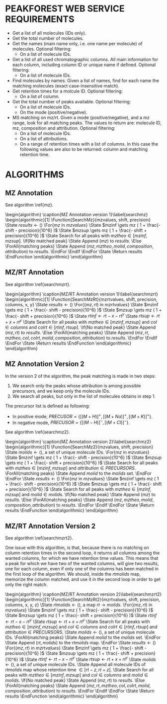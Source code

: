 
PEAKFOREST WEB SERVICE REQUIREMENTS
===================================

 * Get a list of all molecules (IDs only).
 * Get the total number of molecules.
 * Get the names (main name only, i.e. one name per molecule) of molecules. Optional filtering:
    - On a list of molecule IDs.
 * Get a list of all used chromatographic columns. All main information for each column, including column ID or unique name if defined. Optional filtering:
    - On a list of molecule IDs.
 * Find molecules by names. Given a list of names, find for each name the matching molecules (exact case-insensitive match).
 * Get retention times for a molcule ID. Optional filtering:
    - On a list of column.
 * Get the total number of peaks available. Optional filtering:
    - On a list of molecule IDs.
    - On the mode (positive/negative).
 * MS matching on mz/rt. Given a mode (positive/negative), and a mz range, look for all matching peaks. The values to return are: molecule ID, mz, composition and attribution. Optional filtering:
    - On a list of molecule IDs.
    - On a list of attributions.
    - On a range of retention times with a list of columns. In this case the following values are also to be returned: column and matching retention time.

ALGORITHMS
==========

## MZ Annotation

See algorithm \ref{mz}.

\begin{algorithm}
	\caption{MZ Annotation version 1}\label{searchmz}
	\begin{algorithmic}[1]
		\Function{SearchMz}{mzvalues, shift, precision}
			\State $results \gets ()$
			\For{$mz$ in $mzvalues$}
				\State $mzinf \gets mz ( 1 + \frac{- shift - precision}{10^6} )$
				\State $mzsup \gets mz ( 1 + \frac{- shift + precision}{10^6} )$
				\State Search for all peaks with $mztheo \in [mzinf, mzsup]$.
				\If{No matched peak}
					\State Append $(mz)$ to $results$.
				\Else
					\ForAll{matching peaks}
						\State Append $(mz, mztheo, molid, composition, attribution)$ to $results$.
					\EndFor
				\EndIf
			\EndFor
			\State \Return results
		\EndFunction
	\end{algorithmic}
\end{algorithm}

## MZ/RT Annotation

See algorithm \ref{searchmzrt}.

\begin{algorithm}
	\caption{MZ/RT Annotation version 1}\label{searchmzrt}
	\begin{algorithmic}[1]
		\Function{SearchMzRt}{mzrtvalues, shift, precision, columns, x, y}
			\State $results \gets ()$
			\For{$(mz, rt)$ in $mzrtvalues$}
				\State $mzinf \gets mz ( 1 + \frac{- shift - precision}{10^6} )$
				\State $mzsup \gets mz ( 1 + \frac{- shift + precision}{10^6} )$
				\State $rtinf \gets rt - x - rt^y$
				\State $rtsup \gets rt + x + rt^y$
				\State Search for all peaks with $mztheo \in [mzinf, mzsup]$ and $col \in columns$ and $colrt \in [rtinf, rtsup]$.
				\If{No matched peak}
					\State Append $(mz, rt)$ to $results$.
				\Else
					\ForAll{matching peaks}
						\State Append $(mz, rt, mztheo, col, colrt, molid, composition, attribution)$ to $results$.
					\EndFor
				\EndIf
			\EndFor
			\State \Return results
		\EndFunction
	\end{algorithmic}
\end{algorithm}

## MZ Annotation Version 2

In the version 2 of the algorithm, the peak matching is made in two steps:

 1. We search only the peaks whose attribution is among possible precursors, and we keep only the molecule IDs.
 2. We search all peaks, but only in the list of molecules obtains in step 1.

The precursor list is defined as following:

 * In positive mode, $PRECUSOR = \{[(M+H)]^+, [(M+Na)]^+, [(M+K)]^+\}$.
 * In negative mode, $PRECUSOR = \{[(M-H)]^-, [(M+Cl)]^-\}$.

See algorithm \ref{searchmz2}.

\begin{algorithm}
	\caption{MZ Annotation version 2}\label{searchmz2}
	\begin{algorithmic}[1]
		\Function{SearchMz2}{mzvalues, shift, precision}
			\State $molids \gets ()$, a set of unique molecule IDs.
			\For{$mz$ in $mzvalues$}
				\State $mzinf \gets mz ( 1 + \frac{- shift - precision}{10^6} )$
				\State $mzsup \gets mz ( 1 + \frac{- shift + precision}{10^6} )$
				\State Search for all peaks with $mztheo \in [mzinf, mzsup]$ and $attribution \in PRECURSORS$.
				\ForAll{matching peaks}
					\State Append $molid$ to the $molids$ set.
				\EndFor
			\EndFor
			\State $results \gets ()$
			\For{$mz$ in $mzvalues$}
				\State $mzinf \gets mz ( 1 + \frac{- shift - precision}{10^6} )$
				\State $mzsup \gets mz ( 1 + \frac{- shift + precision}{10^6} )$
				\State Search for all peaks with $mztheo \in [mzinf, mzsup]$ and $molid \in molids$.
				\If{No matched peak}
					\State Append $(mz)$ to $results$.
				\Else
					\ForAll{matching peaks}
						\State Append $(mz, mztheo, molid, composition, attribution)$ to $results$.
					\EndFor
				\EndIf
			\EndFor
			\State \Return results
		\EndFunction
	\end{algorithmic}
\end{algorithm}

## MZ/RT Annotation Version 2

See algorithm \ref{searchmzrt2}.

One issue with this algorithm, is that, because there is no matching on column retention times in the second loop, it returns all columns among the wanted columns, for which we have retention time values. This means that a peak for which we have two of the wanted columns, will give two results, one for each column, even if only one of the columns has been matched in the first loop of the algorithm. We should, inside the $rtmolids$ map, memorize the column matched, and use it in the second loop in order to get only the right match.

\begin{algorithm}
	\caption{MZ/RT Annotation version 2}\label{searchmzrt2}
	\begin{algorithmic}[1]
		\Function{SearchMzRt2}{mzrtvalues, shift, precision, columns, x, y, z}
			\State $rtmolids \gets ()$, a map $rt \rightarrow molids$.
			\For{$(mz, rt)$ in $mzvalues$}
				\State $mzinf \gets mz ( 1 + \frac{- shift - precision}{10^6} )$
				\State $mzsup \gets mz ( 1 + \frac{- shift + precision}{10^6} )$
				\State $rtinf \gets rt - x - rt^y$
				\State $rtsup \gets rt + x + rt^y$
				\State Search for all peaks with $mztheo \in [mzinf, mzsup]$ and $col \in columns$ and $colrt \in [rtinf, rtsup]$ and $attribution \in PRECURSORS$.
				\State $molids \gets ()$, a set of unique molecule IDs.
				\ForAll{matching peaks}
					\State Append $molid$ to the $molids$ set.
				\EndFor
				\State Append $(rt, molids)$ to the $rtmolids$ map.
			\EndFor
			\State $results \gets ()$
			\For{$(mz, rt)$ in $mzrtvalues$}
				\State $mzinf \gets mz ( 1 + \frac{- shift - precision}{10^6} )$
				\State $mzsup \gets mz ( 1 + \frac{- shift + precision}{10^6} )$
				\State $rtinf \gets rt - x - rt^y$
				\State $rtsup \gets rt + x + rt^y$
				\State $molids \gets ()$, a set of unique molecule IDs.
				\State Append all molecule IDs of $rtmolids$ map whose retention time $\in [rt - z, rt + z]$.
				\State Search for all peaks with $mztheo \in [mzinf, mzsup]$ and $col \in columns$ and $molid \in molids$.
				\If{No matched peak}
					\State Append $(mz, rt)$ to $results$.
				\Else
					\ForAll{matching peaks}
						\State Append $(mz, rt, mztheo, col, colrt, molid, composition, attribution)$ to $results$.
					\EndFor
				\EndIf
			\EndFor
			\State \Return results
		\EndFunction
	\end{algorithmic}
\end{algorithm}
